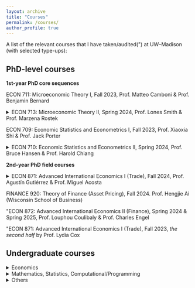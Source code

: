 ```yaml
---
layout: archive
title: "Courses"
permalink: /courses/
author_profile: true
---
```


A list of the relevant courses that I have taken/audited(") at UW–Madison (with selected type-ups):


## PhD-level courses

<b>1st-year PhD core sequences</b>

ECON 711: Microeconomic Theory I, Fall 2023, Prof. Matteo Camboni & Prof. Benjamin Bernard

<details><summary>ECON 713: Microeconomic Theory II, Spring 2024, Prof. Lones Smith & Prof. Marzena Rostek</summary>
  
 > <a href="/files/Eric_Auction_Theory_Reading_Notes.pdf" target="_blank">auction reading notes</a>

 > <a href="/files/ECON713_2_Lec5_Adverse_Selection.pdf" target="_blank">adverse selection</a>

</details>

ECON 709: Economic Statistics and Econometrics I, Fall 2023, Prof. Xiaoxia Shi & Prof. Jack Porter 

<details><summary>ECON 710: Economic Statistics and Econometrics II, Spring 2024, Prof. Bruce Hansen & Prof. Harold Chiang</summary>
  
 > <a href="/files/ECON710_2_Lec5.pdf" target="_blank">AN–GMM</a>
 
 > <a href="/files/ECON710_2_Lec10.pdf" target="_blank">nonparametrics</a>

</details>

<b>2nd-year PhD field courses</b>

<details><summary>ECON 871: Advanced International Economics I (Trade), Fall 2024, Prof. Agustín Gutiérrez & Prof. Miguel Acosta</summary>
  
 > <a href="/files/Eric_Econ871_PaperDiscussion_Pre.pdf" target="_blank">My short discussion of Amiti & Heise (2024)</a>

</details>

FINANCE 920: Theory of Finance (Asset Pricing), Fall 2024. Prof. Hengjie Ai (Wisconsin School of Business)

"ECON 872: Advanced International Economics II (Finance), Spring 2024 & Spring 2025, Prof. Louphou Coulibaly & Prof. Charles Engel 

"ECON 871: Advanced International Economics I (Trade), Fall 2023, *the second half* by Prof. Lydia Cox

## Undergraduate courses

<details><summary>Economics</summary>

ECON 681–682: Senior Honors Thesis, Fall 2024–Spring 2025, *advised by Prof. Lydia Cox & Prof. Jesse Gregory*

ECON 661: Issues in International Macroeconomics, Spring 2025, *Prof. Louphou Coulibaly* 

ECON 699: Directed Study, Fall 2024–Spring 2025, *with Prof. Jesse Gregory & Sarah Bass* 


ECON 580: Honors Tutorial in Research Project Design, Spring 2024, *Prof. Simeon Alder & Prof. Corina Mommaerts*


ECON 664: Issues in International Trade, Fall 2023, *Prof. Lydia Cox* 


<details><summary>ECON 699: Directed Study, Spring 2023, with Prof. Matteo Camboni</summary>
  
 > <a href="/files/3_Eric_ECON699_Game_Theory_Notes.pdf" target="_blank">game theory reading notes</a>

</details>

ECON 312: Intermediate Macroeconomic Theory (Honors), Spring 2023, *Prof. Simeon Alder*

ECON 311: Intermediate Microeconomic Theory (Honors), Fall 2022, *Prof. Matteo Camboni*

ECON 410: Introductory Econometrics, Summer 2022, *Prof. Christopher McKelvey*

</details>


<details><summary>Mathematics, Statistics, Computational/Programming</summary>

COMP SCI 532: Matrix Methods in Machine Learning, Fall 2024

MATH 632: Introduction to Stochastic Processes, Spring 2024 

MATH 521: Analysis I, Summer 2023

MATH 431: Introduction to the Theory of Probability, Spring 2023

MATH 421: The Theory of Single Variable Calculus, Spring 2023

STAT 303: R for Statistics I, Spring 2023

MATH 340: Elementary Matrix and Linear Algebra, Summer 2022

COMP SCI 220: Data Science Programming I (Python), Spring 2022

STAT 240: Data Science Modeling I (R), Fall 2022

MATH 221–222–234: The Calculus I-II-III sequence, Fall 2021 - Fall 2022

</details>

<details><summary>Others</summary>
  
2023 <a href="https://www.linksworkshop.org/" target="_blank">LINKS Workshop on Social Network Analysis</a>, Intermediate SNA (R) (<a href="/files/Eric_LINKS_Workshop_2023_Intermediate_SNA.pdf" target="_blank">unfinished notes</a>)

2023 <a href="https://fodsi.us/index.html" target="_blank">FODSI Summer School on Foundation of Data Science</a>, Bryn Mawr College, PA

</details>


<!---
(ECON 871: Advanced International Economics I (Trade), Fall 2024, *Prof. Agustín Gutiérrez & Prof. Miguel Acosta* (<a href="/files/Eric_Econ871_PaperDiscussion_Pre.pdf" target="_blank">My short discussion of Amiti & Heise (2024)</a>)) 

ECON 713: Microeconomic Theory II, Spring 2024, *Prof. Lones Smith & Prof. Marzena Rostek*  (<a href="/files/Eric_Auction_Theory_Reading_Notes.pdf" target="_blank">auction reading notes</a>) (<a href="/files/ECON713_2_Lec5_Adverse_Selection.pdf" target="_blank">AS</a>) 

ECON 710: Economic Statistics and Econometrics II, Spring 2024, *Prof. Bruce Hansen & Prof. Harold Chiang* (<a href="/files/ECON710_2_Lec5.pdf" target="_blank">AN–GMM</a>) (<a href="/files/ECON710_2_Lec10.pdf" target="_blank">nonparametrics</a>)
-->


